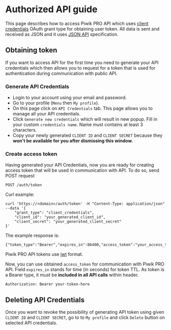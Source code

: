 Authorized API guide
========================

This page describes how to access Piwik PRO API which uses 
[client credentials](https://www.oauth.com/oauth2-servers/access-tokens/client-credentials/)
OAuth grant type for obtaining user token. 
All data is sent and received as JSON and it uses [JSON API](http://jsonapi.org/) specification.

## Obtaining token

If you want to access API for the first time you need to generate your 
API credentials which then allows you to request for a token that is used for authentication during communication with public API.

### Generate API Credentials

* Login to your account using your email and password.
* Go to your profile (`Menu` then `My profile`).
* On this page click on `API Credentials` tab. This page allows you to manage all your API credentials.
* Click `Generate new credentials` which will result in new popup. Fill in your custom `credentials name`.
  Name must contains at least 3 characters.
* Copy your newly generated `CLIENT ID` and `CLIENT SECRET` because they **won't be available for you after dismissing this window.**

### Create access token

Having generated your API Credentials, now you are ready for creating access token that will be used in communication with API.
To do so, send POST request 
```
POST /auth/token
```

Curl example:

```
curl 'https://<domain>/auth/token' -H "Content-Type: application/json" --data '{
    "grant_type": "client_credentials",
    "client_id": "your_generated_client_id",
    "client_secret": "your_generated_client_secret"
}' 
```

The example response is: 
```
{"token_type":"Bearer","expires_in":86400,"access_token":"your_access_token"}
```

Piwik PRO API tokens use [jwt](https://jwt.io/) format.

Now, you can use obtained `access_token` for communication with Piwik PRO API.
Field `expires_in` stands for time (in seconds) for token TTL.
As token is a Bearer type, it must be **included in all API calls** within header.

```
Authorization: Bearer your-token-here
```
  
## Deleting API Credentials

Once you want to revoke the possibility of generating API token using given `CLIENT ID` and `CLIENT SECRET`,
go to to `My profile` and click `Delete` button on selected API credentials.
